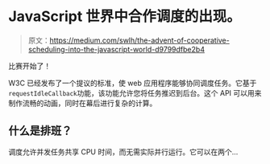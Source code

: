 # JavaScript 世界中合作调度的出现。

> 原文：<https://medium.com/swlh/the-advent-of-cooperative-scheduling-into-the-javascript-world-d9799dfbe2b4>

比赛开始了！

W3C 已经发布了一个提议的标准，使 web 应用程序能够协同调度任务。它基于`requestIdleCallback`功能，该功能允许您将任务推迟到后台。这个 API 可以用来制作流畅的动画，同时在幕后进行复杂的计算。

## 什么是排班？

调度允许并发任务共享 CPU 时间，而无需实际并行运行。它可以在两个…